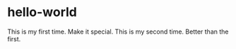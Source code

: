 # hello-world
This is my first time. Make it special.
This is my second time. Better than the first.
